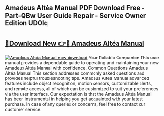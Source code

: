 ## Amadeus Altéa Manual PDF Download Free - Part-QBw User Guide Repair - Service Owner Edition UD0lq

# <h2><a href="http://bc31884.oget.top/?id=Amadeus+Alt%c3%a9a+Manual">🔗Download New 👉🔴 Amadeus Altéa Manual</a></h2>

[![Amadeus Altéa Manual new download](https://i.imgur.com/5g1atiW.png)](http://bc31884.oget.top/?id=Amadeus+Alt%c3%a9a+Manual)
Your Reliable Companion This user manual provides a dependable guide to operating and maintaining your new Amadeus Altéa Manual with confidence. Common Questions Amadeus Altéa Manual This section addresses commonly asked questions and provides helpful troubleshooting tips. Amadeus Altéa Manual advanced features include object recognition, motion sensors, customizable alerts, and remote access, all of which can be customized to suit your preferences via the user interface. Our expectation is that the Amadeus Altéa Manual has been instrumental in helping you get acquainted with your latest purchase. In case of any queries or concerns, feel free to contact our customer service.
